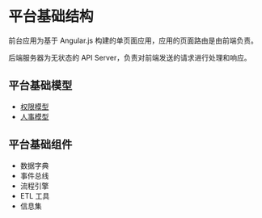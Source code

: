 平台基础结构
==========

前台应用为基于 Angular.js 构建的单页面应用，应用的页面路由是由前端负责。

后端服务器为无状态的 API Server，负责对前端发送的请求进行处理和响应。


平台基础模型
----------

 - [权限模型](auth-model.md)
 - [人事模型](hr-model.md)


平台基础组件
----------

 - 数据字典
 - 事件总线
 - 流程引擎
 - ETL 工具
 - 信息集
